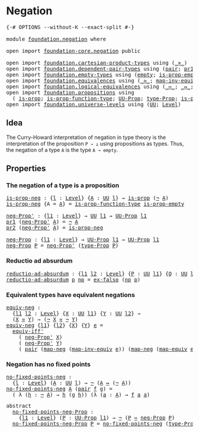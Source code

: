# Negation

<pre class="Agda"><a id="21" class="Symbol">{-#</a> <a id="25" class="Keyword">OPTIONS</a> <a id="33" class="Pragma">--without-K</a> <a id="45" class="Pragma">--exact-split</a> <a id="59" class="Symbol">#-}</a>

<a id="64" class="Keyword">module</a> <a id="71" href="foundation.negation.html" class="Module">foundation.negation</a> <a id="91" class="Keyword">where</a>

<a id="98" class="Keyword">open</a> <a id="103" class="Keyword">import</a> <a id="110" href="foundation-core.negation.html" class="Module">foundation-core.negation</a> <a id="135" class="Keyword">public</a>

<a id="143" class="Keyword">open</a> <a id="148" class="Keyword">import</a> <a id="155" href="foundation.cartesian-product-types.html" class="Module">foundation.cartesian-product-types</a> <a id="190" class="Keyword">using</a> <a id="196" class="Symbol">(</a><a id="197" href="foundation-core.cartesian-product-types.html#577" class="Function Operator">_×_</a><a id="200" class="Symbol">)</a>
<a id="202" class="Keyword">open</a> <a id="207" class="Keyword">import</a> <a id="214" href="foundation.dependent-pair-types.html" class="Module">foundation.dependent-pair-types</a> <a id="246" class="Keyword">using</a> <a id="252" class="Symbol">(</a><a id="253" href="foundation-core.dependent-pair-types.html#575" class="InductiveConstructor">pair</a><a id="257" class="Symbol">;</a> <a id="259" href="foundation-core.dependent-pair-types.html#592" class="Field">pr1</a><a id="262" class="Symbol">;</a> <a id="264" href="foundation-core.dependent-pair-types.html#604" class="Field">pr2</a><a id="267" class="Symbol">)</a>
<a id="269" class="Keyword">open</a> <a id="274" class="Keyword">import</a> <a id="281" href="foundation.empty-types.html" class="Module">foundation.empty-types</a> <a id="304" class="Keyword">using</a> <a id="310" class="Symbol">(</a><a id="311" href="foundation-core.empty-types.html#1044" class="Datatype">empty</a><a id="316" class="Symbol">;</a> <a id="318" href="foundation-core.empty-types.html#2364" class="Function">is-prop-empty</a><a id="331" class="Symbol">;</a> <a id="333" href="foundation-core.empty-types.html#1147" class="Function">ex-falso</a><a id="341" class="Symbol">)</a>
<a id="343" class="Keyword">open</a> <a id="348" class="Keyword">import</a> <a id="355" href="foundation.equivalences.html" class="Module">foundation.equivalences</a> <a id="379" class="Keyword">using</a> <a id="385" class="Symbol">(</a><a id="386" href="foundation-core.equivalences.html#1607" class="Function Operator">_≃_</a><a id="389" class="Symbol">;</a> <a id="391" href="foundation-core.equivalences.html#5022" class="Function">map-inv-equiv</a><a id="404" class="Symbol">;</a> <a id="406" href="foundation-core.equivalences.html#1807" class="Function">map-equiv</a><a id="415" class="Symbol">)</a>
<a id="417" class="Keyword">open</a> <a id="422" class="Keyword">import</a> <a id="429" href="foundation.logical-equivalences.html" class="Module">foundation.logical-equivalences</a> <a id="461" class="Keyword">using</a> <a id="467" class="Symbol">(</a><a id="468" href="foundation-core.logical-equivalences.html#1025" class="Function Operator">_⇔_</a><a id="471" class="Symbol">;</a> <a id="473" href="foundation-core.logical-equivalences.html#886" class="Function Operator">_↔_</a><a id="476" class="Symbol">;</a> <a id="478" href="foundation-core.logical-equivalences.html#1516" class="Function">equiv-iff&#39;</a><a id="488" class="Symbol">)</a>
<a id="490" class="Keyword">open</a> <a id="495" class="Keyword">import</a> <a id="502" href="foundation.propositions.html" class="Module">foundation.propositions</a> <a id="526" class="Keyword">using</a>
  <a id="534" class="Symbol">(</a> <a id="536" href="foundation-core.propositions.html#1246" class="Function">is-prop</a><a id="543" class="Symbol">;</a> <a id="545" href="foundation.propositions.html#3080" class="Function">is-prop-function-type</a><a id="566" class="Symbol">;</a> <a id="568" href="foundation-core.propositions.html#1322" class="Function">UU-Prop</a><a id="575" class="Symbol">;</a> <a id="577" href="foundation-core.propositions.html#1424" class="Function">type-Prop</a><a id="586" class="Symbol">;</a> <a id="588" href="foundation-core.propositions.html#1491" class="Function">is-prop-type-Prop</a><a id="605" class="Symbol">)</a>
<a id="607" class="Keyword">open</a> <a id="612" class="Keyword">import</a> <a id="619" href="foundation.universe-levels.html" class="Module">foundation.universe-levels</a> <a id="646" class="Keyword">using</a> <a id="652" class="Symbol">(</a><a id="653" href="foundation-core.universe-levels.html#222" class="Primitive">UU</a><a id="655" class="Symbol">;</a> <a id="657" href="Agda.Primitive.html#597" class="Postulate">Level</a><a id="662" class="Symbol">)</a>
</pre>
## Idea

The Curry-Howard interpretation of negation in type theory is the interpretation of the proposition `P ⇒ ⊥` using propositions as types. Thus, the negation of a type `A` is the type `A → empty`.

## Properties

### The negation of a type is a proposition

<pre class="Agda"><a id="is-prop-neg"></a><a id="942" href="foundation.negation.html#942" class="Function">is-prop-neg</a> <a id="954" class="Symbol">:</a> <a id="956" class="Symbol">{</a><a id="957" href="foundation.negation.html#957" class="Bound">l</a> <a id="959" class="Symbol">:</a> <a id="961" href="Agda.Primitive.html#597" class="Postulate">Level</a><a id="966" class="Symbol">}</a> <a id="968" class="Symbol">{</a><a id="969" href="foundation.negation.html#969" class="Bound">A</a> <a id="971" class="Symbol">:</a> <a id="973" href="foundation-core.universe-levels.html#222" class="Primitive">UU</a> <a id="976" href="foundation.negation.html#957" class="Bound">l</a><a id="977" class="Symbol">}</a> <a id="979" class="Symbol">→</a> <a id="981" href="foundation-core.propositions.html#1246" class="Function">is-prop</a> <a id="989" class="Symbol">(</a><a id="990" href="foundation-core.negation.html#452" class="Function">¬</a> <a id="992" href="foundation.negation.html#969" class="Bound">A</a><a id="993" class="Symbol">)</a>
<a id="995" href="foundation.negation.html#942" class="Function">is-prop-neg</a> <a id="1007" class="Symbol">{</a><a id="1008" class="Argument">A</a> <a id="1010" class="Symbol">=</a> <a id="1012" href="foundation.negation.html#1012" class="Bound">A</a><a id="1013" class="Symbol">}</a> <a id="1015" class="Symbol">=</a> <a id="1017" href="foundation.propositions.html#3080" class="Function">is-prop-function-type</a> <a id="1039" href="foundation-core.empty-types.html#2364" class="Function">is-prop-empty</a>

<a id="neg-Prop&#39;"></a><a id="1054" href="foundation.negation.html#1054" class="Function">neg-Prop&#39;</a> <a id="1064" class="Symbol">:</a> <a id="1066" class="Symbol">{</a><a id="1067" href="foundation.negation.html#1067" class="Bound">l1</a> <a id="1070" class="Symbol">:</a> <a id="1072" href="Agda.Primitive.html#597" class="Postulate">Level</a><a id="1077" class="Symbol">}</a> <a id="1079" class="Symbol">→</a> <a id="1081" href="foundation-core.universe-levels.html#222" class="Primitive">UU</a> <a id="1084" href="foundation.negation.html#1067" class="Bound">l1</a> <a id="1087" class="Symbol">→</a> <a id="1089" href="foundation-core.propositions.html#1322" class="Function">UU-Prop</a> <a id="1097" href="foundation.negation.html#1067" class="Bound">l1</a>
<a id="1100" href="foundation-core.dependent-pair-types.html#592" class="Field">pr1</a> <a id="1104" class="Symbol">(</a><a id="1105" href="foundation.negation.html#1054" class="Function">neg-Prop&#39;</a> <a id="1115" href="foundation.negation.html#1115" class="Bound">A</a><a id="1116" class="Symbol">)</a> <a id="1118" class="Symbol">=</a> <a id="1120" href="foundation-core.negation.html#452" class="Function">¬</a> <a id="1122" href="foundation.negation.html#1115" class="Bound">A</a>
<a id="1124" href="foundation-core.dependent-pair-types.html#604" class="Field">pr2</a> <a id="1128" class="Symbol">(</a><a id="1129" href="foundation.negation.html#1054" class="Function">neg-Prop&#39;</a> <a id="1139" href="foundation.negation.html#1139" class="Bound">A</a><a id="1140" class="Symbol">)</a> <a id="1142" class="Symbol">=</a> <a id="1144" href="foundation.negation.html#942" class="Function">is-prop-neg</a>

<a id="neg-Prop"></a><a id="1157" href="foundation.negation.html#1157" class="Function">neg-Prop</a> <a id="1166" class="Symbol">:</a> <a id="1168" class="Symbol">{</a><a id="1169" href="foundation.negation.html#1169" class="Bound">l1</a> <a id="1172" class="Symbol">:</a> <a id="1174" href="Agda.Primitive.html#597" class="Postulate">Level</a><a id="1179" class="Symbol">}</a> <a id="1181" class="Symbol">→</a> <a id="1183" href="foundation-core.propositions.html#1322" class="Function">UU-Prop</a> <a id="1191" href="foundation.negation.html#1169" class="Bound">l1</a> <a id="1194" class="Symbol">→</a> <a id="1196" href="foundation-core.propositions.html#1322" class="Function">UU-Prop</a> <a id="1204" href="foundation.negation.html#1169" class="Bound">l1</a>
<a id="1207" href="foundation.negation.html#1157" class="Function">neg-Prop</a> <a id="1216" href="foundation.negation.html#1216" class="Bound">P</a> <a id="1218" class="Symbol">=</a> <a id="1220" href="foundation.negation.html#1054" class="Function">neg-Prop&#39;</a> <a id="1230" class="Symbol">(</a><a id="1231" href="foundation-core.propositions.html#1424" class="Function">type-Prop</a> <a id="1241" href="foundation.negation.html#1216" class="Bound">P</a><a id="1242" class="Symbol">)</a>
</pre>
### Reductio ad absurdum

<pre class="Agda"><a id="reductio-ad-absurdum"></a><a id="1283" href="foundation.negation.html#1283" class="Function">reductio-ad-absurdum</a> <a id="1304" class="Symbol">:</a> <a id="1306" class="Symbol">{</a><a id="1307" href="foundation.negation.html#1307" class="Bound">l1</a> <a id="1310" href="foundation.negation.html#1310" class="Bound">l2</a> <a id="1313" class="Symbol">:</a> <a id="1315" href="Agda.Primitive.html#597" class="Postulate">Level</a><a id="1320" class="Symbol">}</a> <a id="1322" class="Symbol">{</a><a id="1323" href="foundation.negation.html#1323" class="Bound">P</a> <a id="1325" class="Symbol">:</a> <a id="1327" href="foundation-core.universe-levels.html#222" class="Primitive">UU</a> <a id="1330" href="foundation.negation.html#1307" class="Bound">l1</a><a id="1332" class="Symbol">}</a> <a id="1334" class="Symbol">{</a><a id="1335" href="foundation.negation.html#1335" class="Bound">Q</a> <a id="1337" class="Symbol">:</a> <a id="1339" href="foundation-core.universe-levels.html#222" class="Primitive">UU</a> <a id="1342" href="foundation.negation.html#1310" class="Bound">l2</a><a id="1344" class="Symbol">}</a> <a id="1346" class="Symbol">→</a> <a id="1348" href="foundation.negation.html#1323" class="Bound">P</a> <a id="1350" class="Symbol">→</a> <a id="1352" href="foundation-core.negation.html#452" class="Function">¬</a> <a id="1354" href="foundation.negation.html#1323" class="Bound">P</a> <a id="1356" class="Symbol">→</a> <a id="1358" href="foundation.negation.html#1335" class="Bound">Q</a>
<a id="1360" href="foundation.negation.html#1283" class="Function">reductio-ad-absurdum</a> <a id="1381" href="foundation.negation.html#1381" class="Bound">p</a> <a id="1383" href="foundation.negation.html#1383" class="Bound">np</a> <a id="1386" class="Symbol">=</a> <a id="1388" href="foundation-core.empty-types.html#1147" class="Function">ex-falso</a> <a id="1397" class="Symbol">(</a><a id="1398" href="foundation.negation.html#1383" class="Bound">np</a> <a id="1401" href="foundation.negation.html#1381" class="Bound">p</a><a id="1402" class="Symbol">)</a>
</pre>
### Equivalent types have equivalent negations

<pre class="Agda"><a id="equiv-neg"></a><a id="1465" href="foundation.negation.html#1465" class="Function">equiv-neg</a> <a id="1475" class="Symbol">:</a>
  <a id="1479" class="Symbol">{</a><a id="1480" href="foundation.negation.html#1480" class="Bound">l1</a> <a id="1483" href="foundation.negation.html#1483" class="Bound">l2</a> <a id="1486" class="Symbol">:</a> <a id="1488" href="Agda.Primitive.html#597" class="Postulate">Level</a><a id="1493" class="Symbol">}</a> <a id="1495" class="Symbol">{</a><a id="1496" href="foundation.negation.html#1496" class="Bound">X</a> <a id="1498" class="Symbol">:</a> <a id="1500" href="foundation-core.universe-levels.html#222" class="Primitive">UU</a> <a id="1503" href="foundation.negation.html#1480" class="Bound">l1</a><a id="1505" class="Symbol">}</a> <a id="1507" class="Symbol">{</a><a id="1508" href="foundation.negation.html#1508" class="Bound">Y</a> <a id="1510" class="Symbol">:</a> <a id="1512" href="foundation-core.universe-levels.html#222" class="Primitive">UU</a> <a id="1515" href="foundation.negation.html#1483" class="Bound">l2</a><a id="1517" class="Symbol">}</a> <a id="1519" class="Symbol">→</a>
  <a id="1523" class="Symbol">(</a><a id="1524" href="foundation.negation.html#1496" class="Bound">X</a> <a id="1526" href="foundation-core.equivalences.html#1607" class="Function Operator">≃</a> <a id="1528" href="foundation.negation.html#1508" class="Bound">Y</a><a id="1529" class="Symbol">)</a> <a id="1531" class="Symbol">→</a> <a id="1533" class="Symbol">(</a><a id="1534" href="foundation-core.negation.html#452" class="Function">¬</a> <a id="1536" href="foundation.negation.html#1496" class="Bound">X</a> <a id="1538" href="foundation-core.equivalences.html#1607" class="Function Operator">≃</a> <a id="1540" href="foundation-core.negation.html#452" class="Function">¬</a> <a id="1542" href="foundation.negation.html#1508" class="Bound">Y</a><a id="1543" class="Symbol">)</a>
<a id="1545" href="foundation.negation.html#1465" class="Function">equiv-neg</a> <a id="1555" class="Symbol">{</a><a id="1556" href="foundation.negation.html#1556" class="Bound">l1</a><a id="1558" class="Symbol">}</a> <a id="1560" class="Symbol">{</a><a id="1561" href="foundation.negation.html#1561" class="Bound">l2</a><a id="1563" class="Symbol">}</a> <a id="1565" class="Symbol">{</a><a id="1566" href="foundation.negation.html#1566" class="Bound">X</a><a id="1567" class="Symbol">}</a> <a id="1569" class="Symbol">{</a><a id="1570" href="foundation.negation.html#1570" class="Bound">Y</a><a id="1571" class="Symbol">}</a> <a id="1573" href="foundation.negation.html#1573" class="Bound">e</a> <a id="1575" class="Symbol">=</a>
  <a id="1579" href="foundation-core.logical-equivalences.html#1516" class="Function">equiv-iff&#39;</a>
    <a id="1594" class="Symbol">(</a> <a id="1596" href="foundation.negation.html#1054" class="Function">neg-Prop&#39;</a> <a id="1606" href="foundation.negation.html#1566" class="Bound">X</a><a id="1607" class="Symbol">)</a>
    <a id="1613" class="Symbol">(</a> <a id="1615" href="foundation.negation.html#1054" class="Function">neg-Prop&#39;</a> <a id="1625" href="foundation.negation.html#1570" class="Bound">Y</a><a id="1626" class="Symbol">)</a>
    <a id="1632" class="Symbol">(</a> <a id="1634" href="foundation-core.dependent-pair-types.html#575" class="InductiveConstructor">pair</a> <a id="1639" class="Symbol">(</a><a id="1640" href="foundation-core.negation.html#499" class="Function">map-neg</a> <a id="1648" class="Symbol">(</a><a id="1649" href="foundation-core.equivalences.html#5022" class="Function">map-inv-equiv</a> <a id="1663" href="foundation.negation.html#1573" class="Bound">e</a><a id="1664" class="Symbol">))</a> <a id="1667" class="Symbol">(</a><a id="1668" href="foundation-core.negation.html#499" class="Function">map-neg</a> <a id="1676" class="Symbol">(</a><a id="1677" href="foundation-core.equivalences.html#1807" class="Function">map-equiv</a> <a id="1687" href="foundation.negation.html#1573" class="Bound">e</a><a id="1688" class="Symbol">)))</a>
</pre>
### Negation has no fixed points

<pre class="Agda"><a id="no-fixed-points-neg"></a><a id="1739" href="foundation.negation.html#1739" class="Function">no-fixed-points-neg</a> <a id="1759" class="Symbol">:</a>
  <a id="1763" class="Symbol">{</a><a id="1764" href="foundation.negation.html#1764" class="Bound">l</a> <a id="1766" class="Symbol">:</a> <a id="1768" href="Agda.Primitive.html#597" class="Postulate">Level</a><a id="1773" class="Symbol">}</a> <a id="1775" class="Symbol">(</a><a id="1776" href="foundation.negation.html#1776" class="Bound">A</a> <a id="1778" class="Symbol">:</a> <a id="1780" href="foundation-core.universe-levels.html#222" class="Primitive">UU</a> <a id="1783" href="foundation.negation.html#1764" class="Bound">l</a><a id="1784" class="Symbol">)</a> <a id="1786" class="Symbol">→</a> <a id="1788" href="foundation-core.negation.html#452" class="Function">¬</a> <a id="1790" class="Symbol">(</a><a id="1791" href="foundation.negation.html#1776" class="Bound">A</a> <a id="1793" href="foundation-core.logical-equivalences.html#886" class="Function Operator">↔</a> <a id="1795" class="Symbol">(</a><a id="1796" href="foundation-core.negation.html#452" class="Function">¬</a> <a id="1798" href="foundation.negation.html#1776" class="Bound">A</a><a id="1799" class="Symbol">))</a>
<a id="1802" href="foundation.negation.html#1739" class="Function">no-fixed-points-neg</a> <a id="1822" href="foundation.negation.html#1822" class="Bound">A</a> <a id="1824" class="Symbol">(</a><a id="1825" href="foundation-core.dependent-pair-types.html#575" class="InductiveConstructor">pair</a> <a id="1830" href="foundation.negation.html#1830" class="Bound">f</a> <a id="1832" href="foundation.negation.html#1832" class="Bound">g</a><a id="1833" class="Symbol">)</a> <a id="1835" class="Symbol">=</a>
  <a id="1839" class="Symbol">(</a> <a id="1841" class="Symbol">λ</a> <a id="1843" class="Symbol">(</a><a id="1844" href="foundation.negation.html#1844" class="Bound">h</a> <a id="1846" class="Symbol">:</a> <a id="1848" href="foundation-core.negation.html#452" class="Function">¬</a> <a id="1850" href="foundation.negation.html#1822" class="Bound">A</a><a id="1851" class="Symbol">)</a> <a id="1853" class="Symbol">→</a> <a id="1855" href="foundation.negation.html#1844" class="Bound">h</a> <a id="1857" class="Symbol">(</a><a id="1858" href="foundation.negation.html#1832" class="Bound">g</a> <a id="1860" href="foundation.negation.html#1844" class="Bound">h</a><a id="1861" class="Symbol">))</a> <a id="1864" class="Symbol">(λ</a> <a id="1867" class="Symbol">(</a><a id="1868" href="foundation.negation.html#1868" class="Bound">a</a> <a id="1870" class="Symbol">:</a> <a id="1872" href="foundation.negation.html#1822" class="Bound">A</a><a id="1873" class="Symbol">)</a> <a id="1875" class="Symbol">→</a> <a id="1877" href="foundation.negation.html#1830" class="Bound">f</a> <a id="1879" href="foundation.negation.html#1868" class="Bound">a</a> <a id="1881" href="foundation.negation.html#1868" class="Bound">a</a><a id="1882" class="Symbol">)</a>
</pre>
<pre class="Agda"><a id="1897" class="Keyword">abstract</a>
  <a id="no-fixed-points-neg-Prop"></a><a id="1908" href="foundation.negation.html#1908" class="Function">no-fixed-points-neg-Prop</a> <a id="1933" class="Symbol">:</a>
    <a id="1939" class="Symbol">{</a><a id="1940" href="foundation.negation.html#1940" class="Bound">l1</a> <a id="1943" class="Symbol">:</a> <a id="1945" href="Agda.Primitive.html#597" class="Postulate">Level</a><a id="1950" class="Symbol">}</a> <a id="1952" class="Symbol">(</a><a id="1953" href="foundation.negation.html#1953" class="Bound">P</a> <a id="1955" class="Symbol">:</a> <a id="1957" href="foundation-core.propositions.html#1322" class="Function">UU-Prop</a> <a id="1965" href="foundation.negation.html#1940" class="Bound">l1</a><a id="1967" class="Symbol">)</a> <a id="1969" class="Symbol">→</a> <a id="1971" href="foundation-core.negation.html#452" class="Function">¬</a> <a id="1973" class="Symbol">(</a><a id="1974" href="foundation.negation.html#1953" class="Bound">P</a> <a id="1976" href="foundation-core.logical-equivalences.html#1025" class="Function Operator">⇔</a> <a id="1978" href="foundation.negation.html#1157" class="Function">neg-Prop</a> <a id="1987" href="foundation.negation.html#1953" class="Bound">P</a><a id="1988" class="Symbol">)</a>
  <a id="1992" href="foundation.negation.html#1908" class="Function">no-fixed-points-neg-Prop</a> <a id="2017" href="foundation.negation.html#2017" class="Bound">P</a> <a id="2019" class="Symbol">=</a> <a id="2021" href="foundation.negation.html#1739" class="Function">no-fixed-points-neg</a> <a id="2041" class="Symbol">(</a><a id="2042" href="foundation-core.propositions.html#1424" class="Function">type-Prop</a> <a id="2052" href="foundation.negation.html#2017" class="Bound">P</a><a id="2053" class="Symbol">)</a>
</pre>